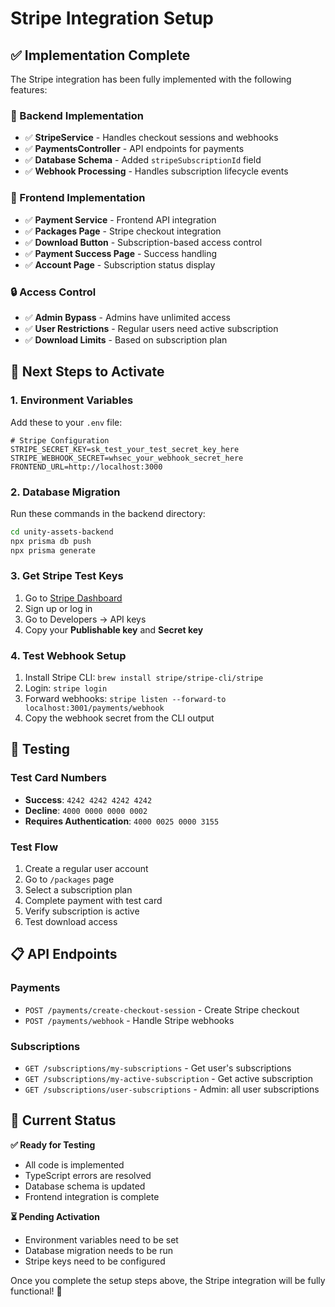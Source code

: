 # Stripe Integration Setup

## ✅ **Implementation Complete**

The Stripe integration has been fully implemented with the following features:

### **🔧 Backend Implementation**
- ✅ **StripeService** - Handles checkout sessions and webhooks
- ✅ **PaymentsController** - API endpoints for payments
- ✅ **Database Schema** - Added `stripeSubscriptionId` field
- ✅ **Webhook Processing** - Handles subscription lifecycle events

### **🎨 Frontend Implementation**
- ✅ **Payment Service** - Frontend API integration
- ✅ **Packages Page** - Stripe checkout integration
- ✅ **Download Button** - Subscription-based access control
- ✅ **Payment Success Page** - Success handling
- ✅ **Account Page** - Subscription status display

### **🔒 Access Control**
- ✅ **Admin Bypass** - Admins have unlimited access
- ✅ **User Restrictions** - Regular users need active subscription
- ✅ **Download Limits** - Based on subscription plan

## **🚀 Next Steps to Activate**

### **1. Environment Variables**
Add these to your `.env` file:

```env
# Stripe Configuration
STRIPE_SECRET_KEY=sk_test_your_test_secret_key_here
STRIPE_WEBHOOK_SECRET=whsec_your_webhook_secret_here
FRONTEND_URL=http://localhost:3000
```

### **2. Database Migration**
Run these commands in the backend directory:
```bash
cd unity-assets-backend
npx prisma db push
npx prisma generate
```

### **3. Get Stripe Test Keys**
1. Go to [Stripe Dashboard](https://dashboard.stripe.com/)
2. Sign up or log in
3. Go to Developers → API keys
4. Copy your **Publishable key** and **Secret key**

### **4. Test Webhook Setup**
1. Install Stripe CLI: `brew install stripe/stripe-cli/stripe`
2. Login: `stripe login`
3. Forward webhooks: `stripe listen --forward-to localhost:3001/payments/webhook`
4. Copy the webhook secret from the CLI output

## **🧪 Testing**

### **Test Card Numbers**
- **Success**: `4242 4242 4242 4242`
- **Decline**: `4000 0000 0000 0002`
- **Requires Authentication**: `4000 0025 0000 3155`

### **Test Flow**
1. Create a regular user account
2. Go to `/packages` page
3. Select a subscription plan
4. Complete payment with test card
5. Verify subscription is active
6. Test download access

## **📋 API Endpoints**

### **Payments**
- `POST /payments/create-checkout-session` - Create Stripe checkout
- `POST /payments/webhook` - Handle Stripe webhooks

### **Subscriptions**
- `GET /subscriptions/my-subscriptions` - Get user's subscriptions
- `GET /subscriptions/my-active-subscription` - Get active subscription
- `GET /subscriptions/user-subscriptions` - Admin: all user subscriptions

## **🔧 Current Status**

**✅ Ready for Testing**
- All code is implemented
- TypeScript errors are resolved
- Database schema is updated
- Frontend integration is complete

**⏳ Pending Activation**
- Environment variables need to be set
- Database migration needs to be run
- Stripe keys need to be configured

Once you complete the setup steps above, the Stripe integration will be fully functional! 🎉 